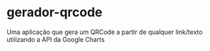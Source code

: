 # gerador-qrcode
Uma aplicação que gera um QRCode a partir de qualquer link/texto utilizando a API da Google Charts
